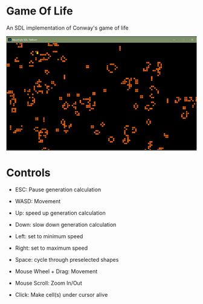 Game Of Life
============

An SDL implementation of Conway's game of life

![gol.png](docs/gol.png)

Controls
========

- ESC: Pause generation calculation

- WASD: Movement

- Up: speed up generation calculation
- Down: slow down generation calculation
- Left: set to minimum speed
- Right: set to maximum speed

- Space: cycle through preselected shapes

- Mouse Wheel + Drag: Movement
- Mouse Scroll: Zoom In/Out
- Click: Make cell(s) under cursor alive
